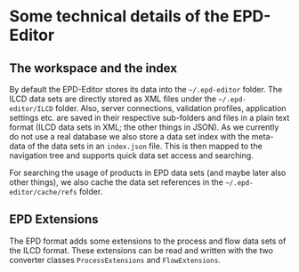 # Some technical details of the EPD-Editor

## The workspace and the index
By default the EPD-Editor stores its data into the `~/.epd-editor` folder. The
ILCD data sets are directly stored as XML files under the `~/.epd-editor/ILCD`
folder. Also, server connections, validation profiles, application settings etc.
are saved in their respective sub-folders and files in a plain text format (ILCD
data sets in XML; the other things in JSON). As we currently do not use a real
database we also store a data set index with the meta-data of the data sets in
an `index.json` file. This is then mapped to the navigation tree and supports
quick data set access and searching.

For searching the usage of products in EPD data sets (and maybe later also
other things), we also cache the data set references in the
`~/.epd-editor/cache/refs` folder. 

## EPD Extensions
The EPD format adds some extensions to the process and flow data sets of the
ILCD format. These extensions can be read and written with the two converter
classes `ProcessExtensions` and `FlowExtensions`.

